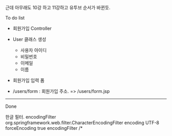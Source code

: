 근데 아무래도 10강 하고 11강하고 유투브 순서가 바뀐듯.

To do list
* 회원가입 Controller
* User 클래스 생성
	* 사용자 아이디
	* 비밀번호
	* 이메일
	* 이름
* 회원가입 입력 폼

* /users/form : 회원가입 주소.  => /users/form.jsp



----
Done

한글 필터.
<filter>
	<filter-name>encodingFilter</filter-name>
	<filter-class>org.springframework.web.filter.CharacterEncodingFilter</filter-class>
	<init-param>
		<param-name>encoding</param-name>
		<param-value>UTF-8</param-value>
	</init-param>
	<init-param>
		<param-name>forceEncoding</param-name>
		<param-value>true</param-value>
	</init-param>
</filter>
<filter-mapping>
	<filter-name>encodingFilter</filter-name>
	<url-pattern>/*</url-pattern>
</filter-mapping> 